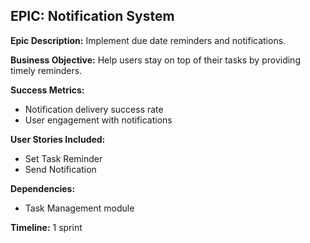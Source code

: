 ## EPIC: Notification System

**Epic Description:** 
Implement due date reminders and notifications.

**Business Objective:** 
Help users stay on top of their tasks by providing timely reminders.

**Success Metrics:** 
- Notification delivery success rate
- User engagement with notifications

**User Stories Included:**
- Set Task Reminder
- Send Notification

**Dependencies:** 
- Task Management module

**Timeline:** 
1 sprint